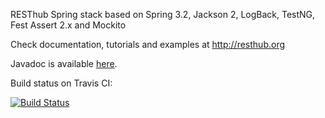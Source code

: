 RESThub Spring stack based on Spring 3.2, Jackson 2, LogBack, TestNG, Fest Assert 2.x and Mockito

Check documentation, tutorials and examples at <http://resthub.org>

Javadoc is available [here](http://resthub.org/apidocs/spring/2.1/).

Build status on Travis CI:

[![Build Status](https://secure.travis-ci.org/resthub/resthub-spring-stack.png?branch=master)](https://travis-ci.org/resthub/resthub-spring-stack)
